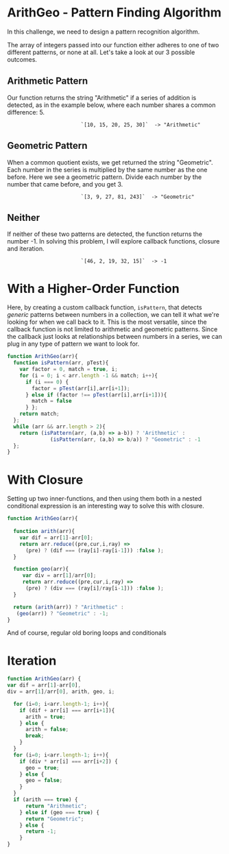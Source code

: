 ArithGeo - Pattern Finding Algorithm
=====================================
In this challenge, we need to design a pattern recognition algorithm. 

The array of integers passed into our function either adheres to one of two different patterns, or none at all. Let's take a look at our 3 possible outcomes. 

## Arithmetic Pattern
Our function returns the string "Arithmetic" if a series of addition is detected, as in the example below, where each number shares a common difference: 5.

                            `[10, 15, 20, 25, 30]`  -> "Arithmetic"

## Geometric Pattern
When a common quotient exists, we get returned the string "Geometric". Each number in the series is multiplied by the same number as the one before. Here we see a geometric pattern. Divide each number by the number that came before, and you get 3.

                            `[3, 9, 27, 81, 243]`  -> "Geometric"

## Neither
If neither of these two patterns are detected, the function returns the number -1. In solving this problem, I will explore callback functions, closure and iteration. 

                            `[46, 2, 19, 32, 15]`  -> -1 

# With a Higher-Order Function
Here, by creating a custom callback function, `isPattern`, that detects *generic* patterns between numbers in a collection, we can tell it what we're looking for when we call back to it. This is the most versatile, since the callback function is not limited to arithmetic and geometric patterns. Since the callback just looks at relationships between numbers in a series, we can plug in any type of pattern we want to look for. 
```js
function ArithGeo(arr){
  function isPattern(arr, pTest){
    var factor = 0, match = true, i;
    for (i = 0; i < arr.length -1 && match; i++){
      if (i === 0) {
        factor = pTest(arr[i],arr[i+1]);
      } else if (factor !== pTest(arr[i],arr[i+1])){
        match = false
      } };
    return match;
  };
  while (arr && arr.length > 2){
    return (isPattern(arr, (a,b) => a-b)) ? 'Arithmetic' :
              (isPattern(arr, (a,b) => b/a)) ? "Geometric" : -1
  };
}     
```
# With Closure
Setting up two inner-functions, and then using them both in a nested conditional expression is an interesting way to solve this with closure. 
```js
function ArithGeo(arr){
  
  function arith(arr){
    var dif = arr[1]-arr[0];
    return arr.reduce((pre,cur,i,ray) =>
      (pre) ? (dif === (ray[i]-ray[i-1])) :false );
  }

  function geo(arr){
     var div = arr[1]/arr[0];
     return arr.reduce((pre,cur,i,ray) =>
      (pre) ? (div === (ray[i]/ray[i-1])) :false );
  }

  return (arith(arr)) ? "Arithmetic" :
   (geo(arr)) ? "Geometric" : -1;
}
```

And of course, regular old boring loops and conditionals
# Iteration 
```js
function ArithGeo(arr) {
var dif = arr[1]-arr[0],
div = arr[1]/arr[0], arith, geo, i;

  for (i=0; i<arr.length-1; i++){
    if (dif + arr[i] === arr[i+1]){
      arith = true;
    } else {
      arith = false;
      break;
    }
  }
  for (i=0; i<arr.length-1; i++){
    if (div * arr[i] === arr[i+2]) {
      geo = true;
    } else {
      geo = false;
    }
  }
  if (arith === true) {
      return "Arithmetic";
    } else if (geo === true) {
      return "Geometric";
    } else {
      return -1;
    }
}
```
